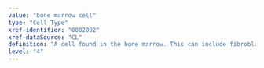 ```yaml
---
value: "bone marrow cell"
type: "Cell Type"
xref-identifier: "0002092"
xref-dataSource: "CL"
definition: "A cell found in the bone marrow. This can include fibroblasts, macrophages, adipocytes, osteoblasts, osteoclasts, endothelial cells and hematopoietic cells.|MH consider whether bone marrow cells are bone cells in the structural sense vs. being part of bone organ sense."
level: "4"
---
```

